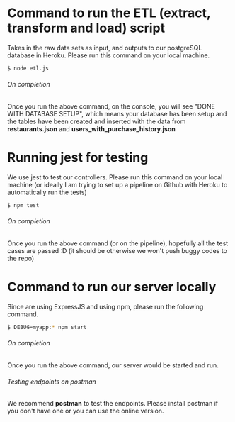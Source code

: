 # Command to run the ETL (extract, transform and load) script 
Takes in the raw data sets as input, and outputs to our postgreSQL database in Heroku.
Please run this command on your local machine.

```sh
$ node etl.js
```

###### On completion
Once you run the above command, on the console, you will see "DONE WITH DATABASE SETUP", which means your database has been setup and the tables have been created and inserted with the data from **restaurants.json** and **users_with_purchase_history.json**

# Running jest for testing
We use jest to test our controllers. Please run this command on your local machine (or ideally I am trying to set up a pipeline on Github with Heroku to automatically run the tests)

```sh
$ npm test
```

###### On completion
Once you run the above command (or on the pipeline), hopefully all the test cases are passed :D (it should be otherwise we won't push buggy codes to the repo)

# Command to run our server locally
Since are using ExpressJS and using npm, please run the following command.

```sh
$ DEBUG=myapp:* npm start  
```

###### On completion
Once you run the above command, our server would be started and run.

###### Testing endpoints on postman
We recommend **postman** to test the endpoints. Please install postman if you don't have one or you can use the online version.




